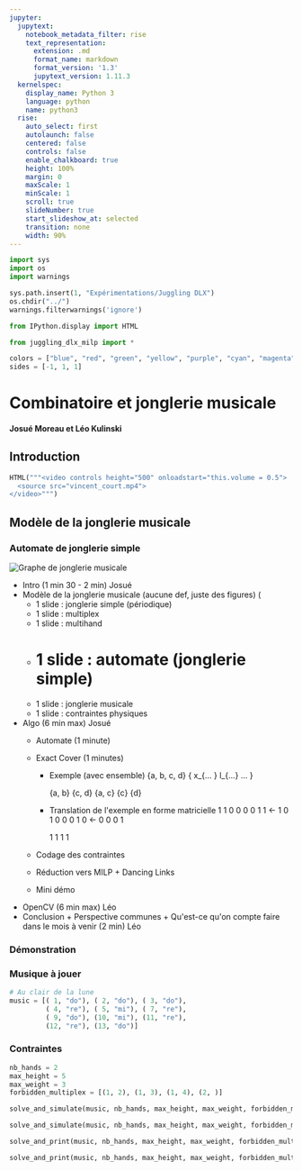 ```yaml
---
jupyter:
  jupytext:
    notebook_metadata_filter: rise
    text_representation:
      extension: .md
      format_name: markdown
      format_version: '1.3'
      jupytext_version: 1.11.3
  kernelspec:
    display_name: Python 3
    language: python
    name: python3
  rise:
    auto_select: first
    autolaunch: false
    centered: false
    controls: false
    enable_chalkboard: true
    height: 100%
    margin: 0
    maxScale: 1
    minScale: 1
    scroll: true
    slideNumber: true
    start_slideshow_at: selected
    transition: none
    width: 90%
---
```


```python slideshow={"slide_type": "skip"}
import sys
import os
import warnings

sys.path.insert(1, "Expérimentations/Juggling DLX")
os.chdir("../")
warnings.filterwarnings('ignore')
```

```python
from IPython.display import HTML
```

```python slideshow={"slide_type": "skip"}
from juggling_dlx_milp import *
```

```python slideshow={"slide_type": "skip"}
colors = ["blue", "red", "green", "yellow", "purple", "cyan", "magenta"]
sides = [-1, 1, 1]
```

<!-- #region slideshow={"slide_type": "slide"} -->
# Combinatoire et jonglerie musicale
<!-- #endregion -->

<!-- #region slideshow={"slide_type": "-"} -->
#### Josué Moreau et Léo Kulinski
<!-- #endregion -->

<!-- #region slideshow={"slide_type": "slide"} -->
## Introduction
<!-- #endregion -->

```python
HTML("""<video controls height="500" onloadstart="this.volume = 0.5">
  <source src="vincent_court.mp4">
</video>""")
```

<!-- #region slideshow={"slide_type": "slide"} -->
## Modèle de la jonglerie musicale
<!-- #endregion -->

<!-- #region slideshow={"slide_type": "subslide"} -->
### Automate de jonglerie simple
<!-- #endregion -->

![Graphe de jonglerie musicale](slidefigs/figure-automate.png)


- Intro (1 min 30 - 2 min) Josué
- Modèle de la jonglerie musicale (aucune def, juste des figures) (
    - 1 slide : jonglerie simple (périodique)
    - 1 slide : multiplex
    - 1 slide : multihand
    - 1 slide : automate (jonglerie simple)
       ========================
    - 1 slide : jonglerie musicale
    - 1 slide : contraintes physiques
- Algo (6 min max) Josué
    - Automate (1 minute)
    - Exact Cover (1 minutes)
        - Exemple (avec ensemble)
            {a, b, c, d} { x_{... } l_{...} ... }
            
            {a, b}
            {c, d}
            {a, c}
            {c}
            {d}
        - Translation de l'exemple en forme matricielle
            1 1 0 0
            0 0 1 1 <- 
            1 0 1 0
            0 0 1 0 <- 
            0 0 0 1
            
            1 1 1 1
            
    - Codage des contraintes
    - Réduction vers MILP + Dancing Links
    - Mini démo
- OpenCV (6 min max) Léo
- Conclusion + Perspective communes + Qu'est-ce qu'on compte faire dans le mois à venir (2 min) Léo


### Démonstration


### Musique à jouer

```python
# Au clair de la lune
music = [( 1, "do"), ( 2, "do"), ( 3, "do"), 
         ( 4, "re"), ( 5, "mi"), ( 7, "re"), 
         ( 9, "do"), (10, "mi"), (11, "re"),
         (12, "re"), (13, "do")]
```

### Contraintes

```python
nb_hands = 2
max_height = 5
max_weight = 3
forbidden_multiplex = [(1, 2), (1, 3), (1, 4), (2, )]
```

```python
solve_and_simulate(music, nb_hands, max_height, max_weight, forbidden_multiplex, colors, sides, method="DLX")
```

```python
solve_and_simulate(music, nb_hands, max_height, max_weight, forbidden_multiplex, colors, sides, method="MILP", optimize=True)
```

```python
solve_and_print(music, nb_hands, max_height, max_weight, forbidden_multiplex, method="DLX")
```

```python
solve_and_print(music, nb_hands, max_height, max_weight, forbidden_multiplex, method="MILP")
```
